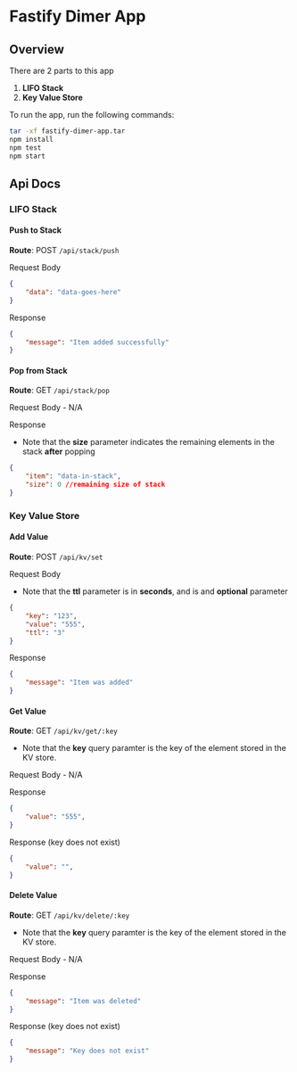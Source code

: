 # Fastify Dimer App

## Overview

There are 2 parts to this app

1. **LIFO Stack**
2. **Key Value Store**

To run the app, run the following commands:

```bash
tar -xf fastify-dimer-app.tar
npm install
npm test
npm start
```

## Api Docs

### LIFO Stack

#### Push to Stack

**Route**: POST ```/api/stack/push```

Request Body
```json
{
    "data": "data-goes-here"
}
```
   
Response
```json
{
    "message": "Item added successfully"
}
```

#### Pop from Stack

**Route**: GET ```/api/stack/pop```

Request Body - N/A
   
Response
* Note that the **size** parameter indicates the remaining elements in the stack **after** popping
```json
{
    "item": "data-in-stack",
    "size": 0 //remaining size of stack
}
```

### Key Value Store

#### Add Value

**Route**: POST ```/api/kv/set```

Request Body

* Note that the **ttl** parameter is in **seconds**, and is and **optional**  parameter
```json
{
    "key": "123",
    "value": "555",
    "ttl": "3"
}
```

Response
```json
{
    "message": "Item was added"
}
```

#### Get Value

**Route**: GET ```/api/kv/get/:key```

* Note that the **key** query paramter is the key of the element stored in the KV store.

Request Body - N/A

Response
```json
{
    "value": "555",
}
```

Response (key does not exist)
```json
{
    "value": "",
}
```

#### Delete Value

**Route**: GET ```/api/kv/delete/:key```

* Note that the **key** query paramter is the key of the element stored in the KV store.

Request Body - N/A

Response
```json
{
    "message": "Item was deleted"
}
```

Response (key does not exist)
```json
{
    "message": "Key does not exist"
}
```
